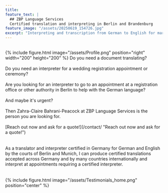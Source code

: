 ```yaml
---
title: 
feature_text: |
  ## ZBP Language Services
  Certified translation and interpreting in Berlin and Brandenburg
feature_image: "/assets/20250619_154726.jpg"
excerpt: "Interpreting and transcription from German to English for market research studios, moderators, consultants, agencies and LSPs"
---
```

<br>
{% include figure.html image="/assets/Profile.png" position="right" width="200" height="200" %}
Do you need a document translating?
<br><br>
Do you need an interpreter for a wedding registration appointment or ceremony?
<br><br>
Are you looking for an interpreter to go to an appointment at a registration office or other authority in Berlin to help with the German language? 
<br><br>
And maybe it's urgent?
<br><br>
Then Zahra-Claire Bahrani-Peacock at ZBP Language Services is the person you are looking for.
<br><br>
[Reach out now and ask for a quote!](/contact/ "Reach out now and ask for a quote!")
<br><br><br>
As a translator and interpreter certified in Germany for German and English by the courts of Berlin and Munich, I can produce certified translations accepted across Germany and by many countries internationally and interpret at appointments requiring a certified interpreter.
<br><br><br>
{% include figure.html image="/assets/Testimonials_home.png" position="center" %}
<br>
